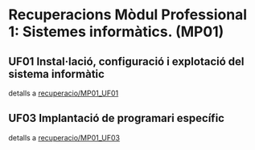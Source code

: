 # Recuperacions Mòdul Professional 1: Sistemes informàtics. (MP01)

## UF01 Instal·lació, configuració i explotació del sistema informàtic
detalls a [recuperacio/MP01_UF01](MP01_UF01/README.md)

## UF03 Implantació de programari específic
detalls a [recuperacio/MP01_UF03](MP01_UF03/README.md)
